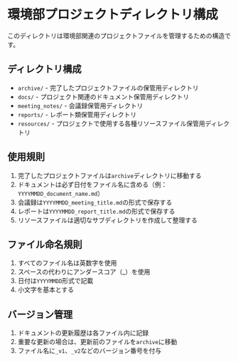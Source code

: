 # 環境部プロジェクトディレクトリ構成

このディレクトリは環境部関連のプロジェクトファイルを管理するための構造です。

## ディレクトリ構成

- `archive/` - 完了したプロジェクトファイルの保管用ディレクトリ
- `docs/` - プロジェクト関連のドキュメント保管用ディレクトリ
- `meeting_notes/` - 会議録保管用ディレクトリ
- `reports/` - レポート類保管用ディレクトリ
- `resources/` - プロジェクトで使用する各種リソースファイル保管用ディレクトリ

## 使用規則

1. 完了したプロジェクトファイルは`archive`ディレクトリに移動する
2. ドキュメントは必ず日付をファイル名に含める（例：`YYYYMMDD_document_name.md`）
3. 会議録は`YYYYMMDD_meeting_title.md`の形式で保存する
4. レポートは`YYYYMMDD_report_title.md`の形式で保存する
5. リソースファイルは適切なサブディレクトリを作成して整理する

## ファイル命名規則

1. すべてのファイル名は英数字を使用
2. スペースの代わりにアンダースコア（_）を使用
3. 日付は`YYYYMMDD`形式で記載
4. 小文字を基本とする

## バージョン管理

1. ドキュメントの更新履歴は各ファイル内に記録
2. 重要な更新の場合は、更新前のファイルを`archive`に移動
3. ファイル名に`_v1`、`_v2`などのバージョン番号を付与
